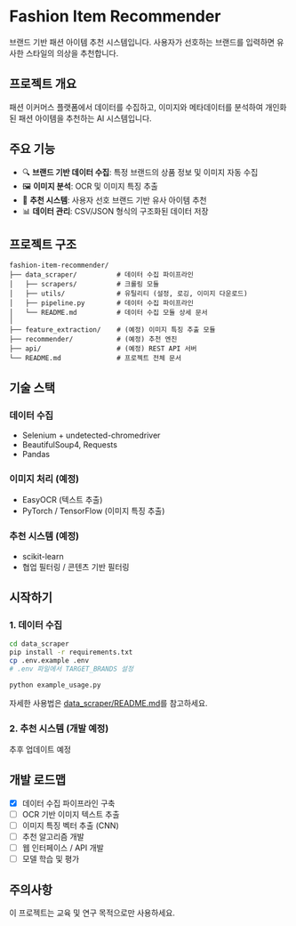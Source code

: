 # Fashion Item Recommender

브랜드 기반 패션 아이템 추천 시스템입니다. 사용자가 선호하는 브랜드를 입력하면 유사한 스타일의 의상을 추천합니다.

## 프로젝트 개요

패션 이커머스 플랫폼에서 데이터를 수집하고, 이미지와 메타데이터를 분석하여 개인화된 패션 아이템을 추천하는 AI 시스템입니다.

## 주요 기능

- 🔍 **브랜드 기반 데이터 수집**: 특정 브랜드의 상품 정보 및 이미지 자동 수집
- 🖼️ **이미지 분석**: OCR 및 이미지 특징 추출
- 🤖 **추천 시스템**: 사용자 선호 브랜드 기반 유사 아이템 추천
- 📊 **데이터 관리**: CSV/JSON 형식의 구조화된 데이터 저장

## 프로젝트 구조

```
fashion-item-recommender/
├── data_scraper/          # 데이터 수집 파이프라인
│   ├── scrapers/          # 크롤링 모듈
│   ├── utils/             # 유틸리티 (설정, 로깅, 이미지 다운로드)
│   ├── pipeline.py        # 데이터 수집 파이프라인
│   └── README.md          # 데이터 수집 모듈 상세 문서
│
├── feature_extraction/    # (예정) 이미지 특징 추출 모듈
├── recommender/           # (예정) 추천 엔진
├── api/                   # (예정) REST API 서버
└── README.md              # 프로젝트 전체 문서
```

## 기술 스택

### 데이터 수집
- Selenium + undetected-chromedriver
- BeautifulSoup4, Requests
- Pandas

### 이미지 처리 (예정)
- EasyOCR (텍스트 추출)
- PyTorch / TensorFlow (이미지 특징 추출)

### 추천 시스템 (예정)
- scikit-learn
- 협업 필터링 / 콘텐츠 기반 필터링

## 시작하기

### 1. 데이터 수집

```bash
cd data_scraper
pip install -r requirements.txt
cp .env.example .env
# .env 파일에서 TARGET_BRANDS 설정

python example_usage.py
```

자세한 사용법은 [data_scraper/README.md](data_scraper/README.md)를 참고하세요.

### 2. 추천 시스템 (개발 예정)

추후 업데이트 예정

## 개발 로드맵

- [x] 데이터 수집 파이프라인 구축
- [ ] OCR 기반 이미지 텍스트 추출
- [ ] 이미지 특징 벡터 추출 (CNN)
- [ ] 추천 알고리즘 개발
- [ ] 웹 인터페이스 / API 개발
- [ ] 모델 학습 및 평가

## 주의사항

이 프로젝트는 교육 및 연구 목적으로만 사용하세요.
